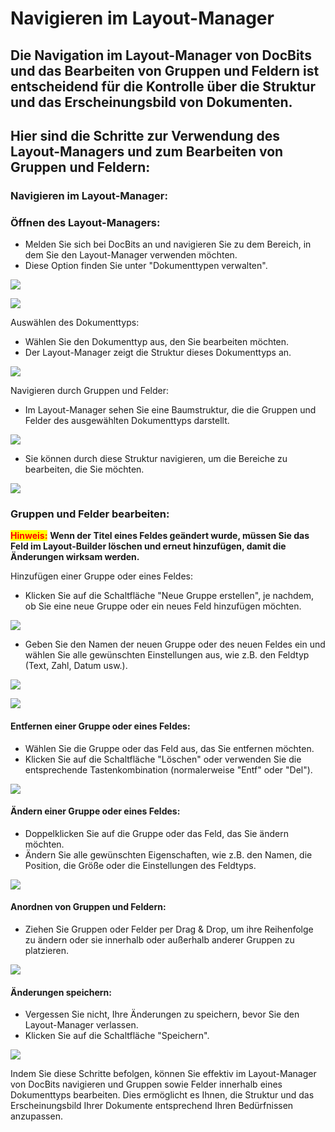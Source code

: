 # Navigieren im Layout-Manager

## Die Navigation im Layout-Manager von DocBits und das Bearbeiten von Gruppen und Feldern ist entscheidend für die Kontrolle über die Struktur und das Erscheinungsbild von Dokumenten.

## Hier sind die Schritte zur Verwendung des Layout-Managers und zum Bearbeiten von Gruppen und Feldern:

### Navigieren im Layout-Manager:

### Öffnen des Layout-Managers:

* Melden Sie sich bei DocBits an und navigieren Sie zu dem Bereich, in dem Sie den Layout-Manager verwenden möchten.
* Diese Option finden Sie unter "Dokumenttypen verwalten".

![](https://docs.docbits.com/~gitbook/image?url=https%3A%2F%2F578966019-files.gitbook.io%2F%7E%2Ffiles%2Fv0%2Fb%2Fgitbook-x-prod.appspot.com%2Fo%2Fspaces%252FT2n2w4uDCJvv7CJ5zrdk%252Fuploads%252FeebqP176qG5bOQ6YLJDX%252FBildschirmfoto%25202024-05-23%2520um%252013.35.39.png%3Falt%3Dmedia%26token%3D6aa09cc2-2df5-4495-aefe-36dec3123b51\&width=768\&dpr=4\&quality=100\&sign=82c501bb\&sv=2)

![](https://docs.docbits.com/~gitbook/image?url=https%3A%2F%2F578966019-files.gitbook.io%2F%7E%2Ffiles%2Fv0%2Fb%2Fgitbook-x-prod.appspot.com%2Fo%2Fspaces%252FT2n2w4uDCJvv7CJ5zrdk%252Fuploads%252F5z8cVvWqARCkXx4AER4B%252FBildschirmfoto%25202024-05-24%2520um%252010.12.05.png%3Falt%3Dmedia%26token%3De0f8301a-9aaa-4e4a-9568-a2c372355538\&width=768\&dpr=4\&quality=100\&sign=66865b41\&sv=2)

Auswählen des Dokumenttyps:

* Wählen Sie den Dokumenttyp aus, den Sie bearbeiten möchten.
* Der Layout-Manager zeigt die Struktur dieses Dokumenttyps an.

![](https://docs.docbits.com/~gitbook/image?url=https%3A%2F%2F578966019-files.gitbook.io%2F%7E%2Ffiles%2Fv0%2Fb%2Fgitbook-x-prod.appspot.com%2Fo%2Fspaces%252FT2n2w4uDCJvv7CJ5zrdk%252Fuploads%252FOsXAKJo94rR3WvUfqUXk%252FBildschirmfoto%25202024-05-24%2520um%252010.16.38.png%3Falt%3Dmedia%26token%3Da7944771-aa6e-4e7c-9042-50b87ecce503\&width=768\&dpr=4\&quality=100\&sign=2f86321a\&sv=2)



Navigieren durch Gruppen und Felder:

* Im Layout-Manager sehen Sie eine Baumstruktur, die die Gruppen und Felder des ausgewählten Dokumenttyps darstellt.

![](https://docs.docbits.com/~gitbook/image?url=https%3A%2F%2F578966019-files.gitbook.io%2F%7E%2Ffiles%2Fv0%2Fb%2Fgitbook-x-prod.appspot.com%2Fo%2Fspaces%252FT2n2w4uDCJvv7CJ5zrdk%252Fuploads%252FjtiMNhQqN859bxtLsoth%252Fimage.png%3Falt%3Dmedia%26token%3Dc3224b66-3f2a-4aa2-81ee-6cde5719cf3f\&width=768\&dpr=4\&quality=100\&sign=57e2b59\&sv=2)

* Sie können durch diese Struktur navigieren, um die Bereiche zu bearbeiten, die Sie möchten.

![](https://docs.docbits.com/~gitbook/image?url=https%3A%2F%2F578966019-files.gitbook.io%2F%7E%2Ffiles%2Fv0%2Fb%2Fgitbook-x-prod.appspot.com%2Fo%2Fspaces%252FT2n2w4uDCJvv7CJ5zrdk%252Fuploads%252F5UpYc7uZEQzEt2LEFHzo%252Fimage.png%3Falt%3Dmedia%26token%3D4203ac3a-5487-4bfc-8aa8-4c35fe70b14a\&width=768\&dpr=4\&quality=100\&sign=adc50420\&sv=2)

### Gruppen und Felder bearbeiten:

<mark style="color:red;">**Hinweis:**</mark> **Wenn der Titel eines Feldes geändert wurde, müssen Sie das Feld im Layout-Builder löschen und erneut hinzufügen, damit die Änderungen wirksam werden.**



Hinzufügen einer Gruppe oder eines Feldes:

* Klicken Sie auf die Schaltfläche "Neue Gruppe erstellen", je nachdem, ob Sie eine neue Gruppe oder ein neues Feld hinzufügen möchten.

![](https://docs.docbits.com/~gitbook/image?url=https%3A%2F%2F578966019-files.gitbook.io%2F%7E%2Ffiles%2Fv0%2Fb%2Fgitbook-x-prod.appspot.com%2Fo%2Fspaces%252FT2n2w4uDCJvv7CJ5zrdk%252Fuploads%252FF9Soj6uDKKyYb8ciweHp%252FBildschirmfoto%25202024-05-24%2520um%252010.23.27.png%3Falt%3Dmedia%26token%3D797e975a-470b-4a0d-b1f1-a82b8aeb7267\&width=768\&dpr=4\&quality=100\&sign=d2e200b6\&sv=2)

* Geben Sie den Namen der neuen Gruppe oder des neuen Feldes ein und wählen Sie alle gewünschten Einstellungen aus, wie z.B. den Feldtyp (Text, Zahl, Datum usw.).

![](https://docs.docbits.com/~gitbook/image?url=https%3A%2F%2F578966019-files.gitbook.io%2F%7E%2Ffiles%2Fv0%2Fb%2Fgitbook-x-prod.appspot.com%2Fo%2Fspaces%252FT2n2w4uDCJvv7CJ5zrdk%252Fuploads%252F7qcF5LK6yxbcRVm57Ejz%252Fimage.png%3Falt%3Dmedia%26token%3Dec75cf2f-a834-4eb3-89c3-75a6fc70c88c\&width=768\&dpr=4\&quality=100\&sign=e93f7652\&sv=2)

![](https://docs.docbits.com/~gitbook/image?url=https%3A%2F%2F578966019-files.gitbook.io%2F%7E%2Ffiles%2Fv0%2Fb%2Fgitbook-x-prod.appspot.com%2Fo%2Fspaces%252FT2n2w4uDCJvv7CJ5zrdk%252Fuploads%252FSM5IXOG5XYfGo3ee1xzP%252Fimage.png%3Falt%3Dmedia%26token%3D57a737f0-240c-4c23-9d4a-b92e86a92b47\&width=768\&dpr=4\&quality=100\&sign=456cdcec\&sv=2)

#### Entfernen einer Gruppe oder eines Feldes:

* Wählen Sie die Gruppe oder das Feld aus, das Sie entfernen möchten.
* Klicken Sie auf die Schaltfläche "Löschen" oder verwenden Sie die entsprechende Tastenkombination (normalerweise "Entf" oder "Del").

![](https://docs.docbits.com/~gitbook/image?url=https%3A%2F%2F578966019-files.gitbook.io%2F%7E%2Ffiles%2Fv0%2Fb%2Fgitbook-x-prod.appspot.com%2Fo%2Fspaces%252FT2n2w4uDCJvv7CJ5zrdk%252Fuploads%252FQQjFkNb0ONiiklAQmBRU%252FBildschirmfoto%25202024-05-24%2520um%252010.35.24.png%3Falt%3Dmedia%26token%3D2fb8d92a-c5c9-449b-8179-786765ada10f\&width=768\&dpr=4\&quality=100\&sign=1ac2e12c\&sv=2)



#### Ändern einer Gruppe oder eines Feldes:

* Doppelklicken Sie auf die Gruppe oder das Feld, das Sie ändern möchten.
* Ändern Sie alle gewünschten Eigenschaften, wie z.B. den Namen, die Position, die Größe oder die Einstellungen des Feldtyps.

![](https://docs.docbits.com/~gitbook/image?url=https%3A%2F%2F578966019-files.gitbook.io%2F%7E%2Ffiles%2Fv0%2Fb%2Fgitbook-x-prod.appspot.com%2Fo%2Fspaces%252FT2n2w4uDCJvv7CJ5zrdk%252Fuploads%252FtdvSPyCEdIfj8j30DEe5%252Fimage.png%3Falt%3Dmedia%26token%3Dfaa32e5a-3492-499d-a0af-7fa99a583d09\&width=768\&dpr=4\&quality=100\&sign=865f9003\&sv=2)

#### Anordnen von Gruppen und Feldern:

* Ziehen Sie Gruppen oder Felder per Drag & Drop, um ihre Reihenfolge zu ändern oder sie innerhalb oder außerhalb anderer Gruppen zu platzieren.

![](https://docs.docbits.com/~gitbook/image?url=https%3A%2F%2F578966019-files.gitbook.io%2F%7E%2Ffiles%2Fv0%2Fb%2Fgitbook-x-prod.appspot.com%2Fo%2Fspaces%252FT2n2w4uDCJvv7CJ5zrdk%252Fuploads%252Fun2twvKa1n8VJrBZzjl3%252FBildschirmfoto%25202024-05-24%2520um%252010.45.28.png%3Falt%3Dmedia%26token%3Dc090597f-b693-4308-b0ac-badec6bec466\&width=768\&dpr=4\&quality=100\&sign=af0174ad\&sv=2)

#### Änderungen speichern:

* Vergessen Sie nicht, Ihre Änderungen zu speichern, bevor Sie den Layout-Manager verlassen.
* Klicken Sie auf die Schaltfläche "Speichern".

![](https://docs.docbits.com/~gitbook/image?url=https%3A%2F%2F578966019-files.gitbook.io%2F%7E%2Ffiles%2Fv0%2Fb%2Fgitbook-x-prod.appspot.com%2Fo%2Fspaces%252FT2n2w4uDCJvv7CJ5zrdk%252Fuploads%252Fu9c6MD2mZFuAsXp7n9Ai%252FBildschirmfoto%25202024-05-24%2520um%252010.51.06.png%3Falt%3Dmedia%26token%3D613ef982-9455-4832-b2a5-5644e3bd644c\&width=768\&dpr=4\&quality=100\&sign=fb7f99d5\&sv=2)

Indem Sie diese Schritte befolgen, können Sie effektiv im Layout-Manager von DocBits navigieren und Gruppen sowie Felder innerhalb eines Dokumenttyps bearbeiten. Dies ermöglicht es Ihnen, die Struktur und das Erscheinungsbild Ihrer Dokumente entsprechend Ihren Bedürfnissen anzupassen.
